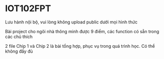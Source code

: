 # IOT102FPT


Lưu hành nội bộ, vui lòng không upload public dưới mọi hình thức

Bài project cho ngôi nhà thông minh được 9 điểm, các function có sẵn trong các chú thích

2 file Chip 1 và Chip 2 là bài tổng hợp, phục vụ trong quá trình học. Có thể không đầy đủ
